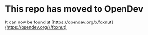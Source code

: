 # This repo has moved to OpenDev

It can now be found at [https://opendev.org/x/foxnut](https://opendev.org/x/foxnut)
